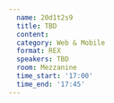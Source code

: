 ```yaml
---
  name: 20d1t2s9
  title: TBD
  content:
  category: Web & Mobile
  format: REX
  speakers: TBD
  room: Mezzanine
  time_start: '17:00'
  time_end: '17:45'
---
```


